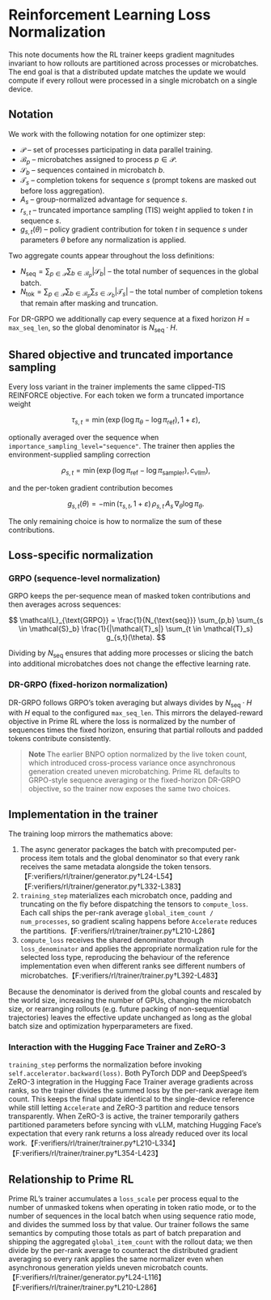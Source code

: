 # Reinforcement Learning Loss Normalization

This note documents how the RL trainer keeps gradient magnitudes invariant to
how rollouts are partitioned across processes or microbatches.  The end goal is
that a distributed update matches the update we would compute if every rollout
were processed in a single microbatch on a single device.

## Notation

We work with the following notation for one optimizer step:

- $\mathcal{P}$ – set of processes participating in data parallel training.
- $\mathcal{B}_p$ – microbatches assigned to process $p \in \mathcal{P}$.
- $\mathcal{S}_{b}$ – sequences contained in microbatch $b$.
- $\mathcal{T}_{s}$ – completion tokens for sequence $s$ (prompt tokens are
  masked out before loss aggregation).
- $A_s$ – group-normalized advantage for sequence $s$.
- $r_{s,t}$ – truncated importance sampling (TIS) weight applied to token $t$ in
  sequence $s$.
- $g_{s,t}(\theta)$ – policy gradient contribution for token $t$ in sequence
  $s$ under parameters $\theta$ before any normalization is applied.

Two aggregate counts appear throughout the loss definitions:

- $N_{\text{seq}} = \sum_{p \in \mathcal{P}} \sum_{b \in \mathcal{B}_p}
  |\mathcal{S}_b|$ – the total number of sequences in the global batch.
- $N_{\text{tok}} = \sum_{p \in \mathcal{P}} \sum_{b \in \mathcal{B}_p}
  \sum_{s \in \mathcal{S}_b} |\mathcal{T}_s|$ – the total number of
  completion tokens that remain after masking and truncation.

For DR-GRPO we additionally cap every sequence at a fixed horizon
$H = \texttt{max\_seq\_len}$, so the global denominator is
$N_{\text{seq}} \cdot H$.

## Shared objective and truncated importance sampling

Every loss variant in the trainer implements the same clipped-TIS REINFORCE
objective.  For each token we form a truncated importance weight

$$
\tau_{s,t} = \min\left(\exp(\log \pi_\theta - \log \pi_{\text{ref}}),
                       1 + \varepsilon\right),
$$

optionally averaged over the sequence when `importance_sampling_level="sequence"`.
The trainer then applies the environment-supplied sampling correction

$$
\rho_{s,t} = \min\left(\exp(\log \pi_{\text{ref}} - \log \pi_{\text{sampler}}),
                       c_{\text{vllm}}\right),
$$

and the per-token gradient contribution becomes

$$
 g_{s,t}(\theta) = - \min(\tau_{s,t}, 1 + \varepsilon)
                    \, \rho_{s,t} \, A_s \, \nabla_\theta \log \pi_\theta.
$$

The only remaining choice is how to normalize the sum of these contributions.

## Loss-specific normalization

### GRPO (sequence-level normalization)

GRPO keeps the per-sequence mean of masked token contributions and then averages
across sequences:

$$
\mathcal{L}_{\text{GRPO}}
  = \frac{1}{N_{\text{seq}}}
    \sum_{p,b} \sum_{s \in \mathcal{S}_b}
      \frac{1}{|\mathcal{T}_s|}
      \sum_{t \in \mathcal{T}_s} g_{s,t}(\theta).
$$

Dividing by $N_{\text{seq}}$ ensures that adding more processes or slicing the
batch into additional microbatches does not change the effective learning rate.

### DR-GRPO (fixed-horizon normalization)

DR-GRPO follows GRPO’s token averaging but always divides by
$N_{\text{seq}} \cdot H$ with $H$ equal to the configured
`max_seq_len`.  This mirrors the delayed-reward objective in Prime RL where the
loss is normalized by the number of sequences times the fixed horizon, ensuring
that partial rollouts and padded tokens contribute consistently.

> **Note**
> The earlier BNPO option normalized by the live token count, which introduced
> cross-process variance once asynchronous generation created uneven
> microbatching.  Prime RL defaults to GRPO-style sequence averaging or the
> fixed-horizon DR-GRPO objective, so the trainer now exposes the same two
> choices.

## Implementation in the trainer

The training loop mirrors the mathematics above:

1. The async generator packages the batch with precomputed per-process item
   totals and the global denominator so that every rank receives the same
   metadata alongside the token tensors.【F:verifiers/rl/trainer/generator.py†L24-L54】【F:verifiers/rl/trainer/generator.py†L332-L383】
2. `training_step` materializes each microbatch once, padding and truncating on
   the fly before dispatching the tensors to `compute_loss`.  Each call ships the
   per-rank average `global_item_count / num_processes`, so gradient scaling
   happens before `Accelerate` reduces the partitions.【F:verifiers/rl/trainer/trainer.py†L210-L286】
3. `compute_loss` receives the shared denominator through `loss_denominator`
   and applies the appropriate normalization rule for the selected loss type,
   reproducing the behaviour of the reference implementation even when different
   ranks see different numbers of microbatches.【F:verifiers/rl/trainer/trainer.py†L392-L483】

Because the denominator is derived from the global counts and rescaled by the
world size, increasing the number of GPUs, changing the microbatch size, or
rearranging rollouts (e.g. future packing of non-sequential trajectories) leaves
the effective update unchanged as long as the global batch size and optimization
hyperparameters are fixed.

### Interaction with the Hugging Face Trainer and ZeRO-3

`training_step` performs the normalization before invoking
`self.accelerator.backward(loss)`.  Both PyTorch DDP and DeepSpeed’s ZeRO-3
integration in the Hugging Face Trainer average gradients across ranks, so the
trainer divides the summed loss by the per-rank average item count.  This keeps
the final update identical to the single-device reference while still letting
`Accelerate` and ZeRO-3 partition and reduce tensors transparently.  When
ZeRO-3 is active, the trainer temporarily gathers partitioned parameters before
syncing with vLLM, matching Hugging Face’s expectation that every rank returns a
loss already reduced over its local work.【F:verifiers/rl/trainer/trainer.py†L210-L334】【F:verifiers/rl/trainer/trainer.py†L354-L423】

## Relationship to Prime RL

Prime RL’s trainer accumulates a `loss_scale` per process equal to the number of
unmasked tokens when operating in token ratio mode, or to the number of
sequences in the local batch when using sequence ratio mode, and divides the
summed loss by that value.  Our trainer follows the same semantics by computing
those totals as part of batch preparation and shipping the aggregated
`global_item_count` with the rollout data; we then divide by the per-rank
average to counteract the distributed gradient averaging so every rank applies
the same normalizer even when asynchronous generation yields uneven microbatch
counts.【F:verifiers/rl/trainer/generator.py†L24-L116】【F:verifiers/rl/trainer/trainer.py†L210-L286】
